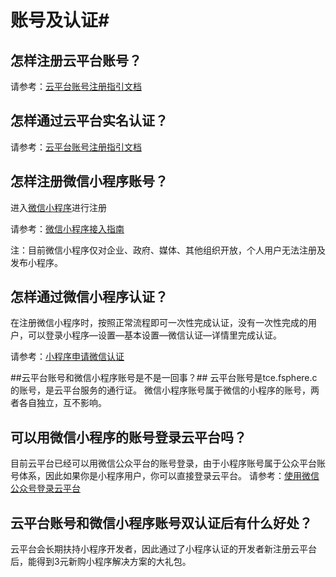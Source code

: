 

# 账号及认证#



## 怎样注册云平台账号？ ##

请参考：[云平台账号注册指引文档](http://tce.fsphere.cn/document/product/378/3696 "云平台账号注册指引文档")



## 怎样通过云平台实名认证？ ##

请参考：[云平台账号注册指引文档](http://tce.fsphere.cn/document/product/378/3629 "云平台账号注册指引文档")



## 怎样注册微信小程序账号？ ##

进入[微信小程序](https://mp.weixin.qq.com/cgi-bin/wx "微信小程序")进行注册

请参考：[微信小程序接入指南](https://mp.weixin.qq.com/debug/wxadoc/introduction/index.html?t=1484205456 "微信小程序接入指南")

注：目前微信小程序仅对企业、政府、媒体、其他组织开放，个人用户无法注册及发布小程序。



## 怎样通过微信小程序认证？ ##

在注册微信小程序时，按照正常流程即可一次性完成认证，没有一次性完成的用户，可以登录小程序—设置—基本设置—微信认证—详情里完成认证。

请参考：[小程序申请微信认证](https://mp.weixin.qq.com/debug/wxadoc/introduction/#小程序申请微信认证 "小程序申请微信认证")



##云平台账号和微信小程序账号是不是一回事？##
云平台账号是tce.fsphere.c的账号，是云平台服务的通行证。
微信小程序账号属于微信的小程序的账号，两者各自独立，互不影响。



## 可以用微信小程序的账号登录云平台吗？ ##

目前云平台已经可以用微信公众平台的账号登录，由于小程序账号属于公众平台账号体系，因此如果你是小程序用户，你可以直接登录云平台。
请参考：[使用微信公众号登录云平台](http://tce.fsphere.cn/document/product/378/7369 "使用微信公众号注册登录云平台")




## 云平台账号和微信小程序账号双认证后有什么好处？ ##

云平台会长期扶持小程序开发者，因此通过了小程序认证的开发者新注册云平台后，能得到3元新购小程序解决方案的大礼包。



